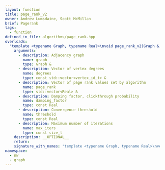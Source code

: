 ```yaml
---
layout: function
title: page_rank_v2
owner: Andrew Lumsdaine, Scott McMillan
brief: Pagerank
tags:
  - function
defined_in_file: algorithms/page_rank.hpp
overloads:
  "template <typename Graph, typename Real>\nvoid page_rank_v2(Graph &, const std::vector<vertex_id_t> &, std::vector<Real> &, const Real, const Real, const size_t)":
    arguments:
      - description: Adjacency graph
        name: graph
        type: Graph &
      - description: Vector of vertex degrees
        name: degrees
        type: const std::vector<vertex_id_t> &
      - description: Vector of page rank values set by algorithm
        name: page_rank
        type: std::vector<Real> &
      - description: Damping factor, clickthrough probability
        name: damping_factor
        type: const Real
      - description: Convergence threshold
        name: threshold
        type: const Real
      - description: Maximum number of iterations
        name: max_iters
        type: const size_t
    description: __OPTIONAL__
    return: 
    signature_with_names: "template <typename Graph, typename Real>\nvoid page_rank_v2(Graph & graph, const std::vector<vertex_id_t> & degrees, std::vector<Real> & page_rank, const Real damping_factor, const Real threshold, const size_t max_iters)"
namespace:
  - nw
  - graph
---
```

